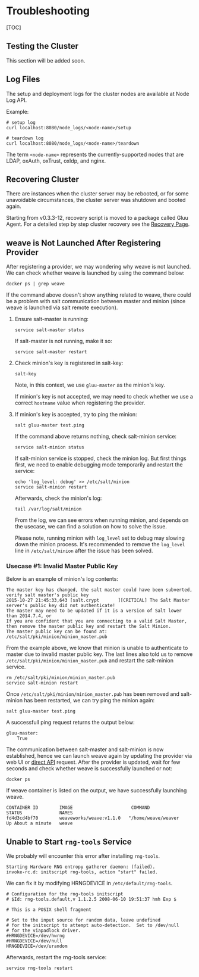 # Troubleshooting
[TOC]

## Testing the Cluster
This section will be added soon.

## Log Files
The setup and deployment logs for the cluster nodes are available at Node Log API.

Example:

    # setup log
    curl localhost:8080/node_logs/<node-name>/setup

    # teardown log
    curl localhost:8080/node_logs/<node-name>/teardown

The term `<node-name>` represents the currently-supported nodes that are LDAP, oxAuth, oxTrust, oxIdp, and nginx.

## Recovering Cluster
There are instances when the cluster server may be rebooted, or for some unavoidable circumstances, the cluster server was shutdown and booted again.

Starting from v0.3.3-12, recovery script is moved to a package called Gluu Agent. For a detailed step by step cluster recovery see the [Recovery Page](../recovery/).

## weave is Not Launched After Registering Provider

After registering a provider, we may wondering why weave is not launched.
We can check whether weave is launched by using the command below:

    docker ps | grep weave

If the command above doesn't show anything related to weave, there could be
a problem with salt communication between master and minion
(since weave is launched via salt remote execution).

1.  Ensure salt-master is running:

        service salt-master status

    If salt-master is not running, make it so:

        service salt-master restart

2.  Check minion's key is registered in salt-key:

        salt-key

    Note, in this context, we use `gluu-master` as the minion's key.

    If minion's key is not accepted, we may need to check whether we use a correct
    `hostname` value when registering the provider.

3.  If minion's key is accepted, try to ping the minion:

        salt gluu-master test.ping

    If the command above returns nothing, check salt-minion service:

        service salt-minion status

    If salt-minion service is stopped, check the minion log. But first things first,
    we need to enable debugging mode temporarily and restart the service:

        echo 'log_level: debug' >> /etc/salt/minion
        service salt-minion restart

    Afterwards, check the minion's log:

        tail /var/log/salt/minion

    From the log, we can see errors when running minion, and depends on the usecase, we can find a solution on
    how to solve the issue.

    Please note, running minion with `log_level` set to debug may slowing down the minion
    process. It's recommended to remove the `log_level` line in `/etc/salt/minion` after the issue has been solved.

### Usecase #1: Invalid Master Public Key

Below is an example of minion's log contents:

```
The master key has changed, the salt master could have been subverted, verify salt master's public key
2015-10-27 21:45:33,643 [salt.crypt       ][CRITICAL] The Salt Master server's public key did not authenticate!
The master may need to be updated if it is a version of Salt lower than 2014.7.4, or
If you are confident that you are connecting to a valid Salt Master, then remove the master public key and restart the Salt Minion.
The master public key can be found at:
/etc/salt/pki/minion/minion_master.pub
```

From the example above, we know that minion is unable to authenticate to master due to invalid master public key.
The last lines also told us to remove `/etc/salt/pki/minion/minion_master.pub` and restart the salt-minion service.

    rm /etc/salt/pki/minion/minion_master.pub
    service salt-minion restart

Once `/etc/salt/pki/minion/minion_master.pub` has been removed and salt-minion has been restarted, we can try ping the minion again:

    salt gluu-master test.ping

A successfull ping request returns the output below:

    gluu-master:
        True

The communication between salt-master and salt-minion is now established, hence we can launch weave again by updating the provider
via web UI or [direct API](../../reference/api/provider.md#update-a-provider) request.
After the provider is updated, wait for few seconds and check whether weave is successfully launched or not:

    docker ps

If weave container is listed on the output, we have successfully launching weave.

```
CONTAINER ID        IMAGE                      COMMAND                STATUS              NAMES
fd4d3cd4bf70        weaveworks/weave:v1.1.0   "/home/weave/weaver    Up About a minute   weave
```

## Unable to Start `rng-tools` Service

We probably will encounter this error after installing `rng-tools`.

    Starting Hardware RNG entropy gatherer daemon: (failed).
    invoke-rc.d: initscript rng-tools, action "start" failed.

We can fix it by modifying HRNGDEVICE in `/etc/default/rng-tools`.

    # Configuration for the rng-tools initscript
    # $Id: rng-tools.default,v 1.1.2.5 2008-06-10 19:51:37 hmh Exp $

    # This is a POSIX shell fragment

    # Set to the input source for random data, leave undefined
    # for the initscript to attempt auto-detection.  Set to /dev/null
    # for the viapadlock driver.
    #HRNGDEVICE=/dev/hwrng
    #HRNGDEVICE=/dev/null
    HRNGDEVICE=/dev/urandom

Afterwards, restart the rng-tools service:

    service rng-tools restart
